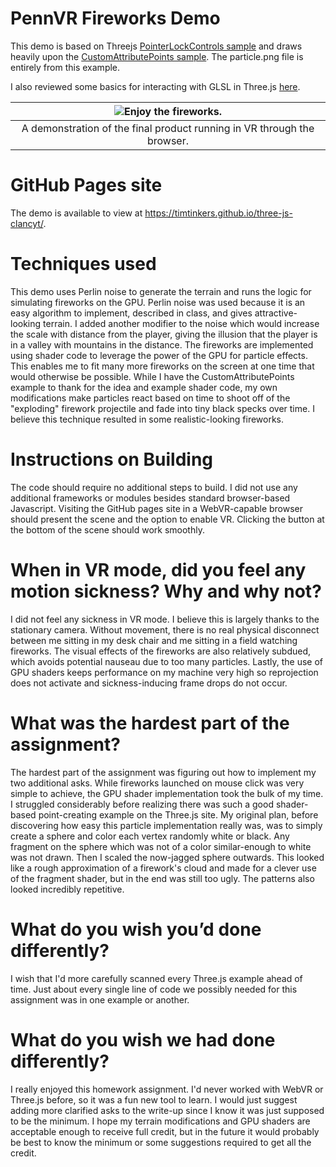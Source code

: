 # PennVR Fireworks Demo

This demo is based on Threejs [PointerLockControls sample](https://threejs.org/examples/?q=pointer#misc_controls_pointerlock) and draws heavily upon the [CustomAttributePoints sample](https://threejs.org/examples/?q=point#webgl_custom_attributes_points). The particle.png file is entirely from this example.

I also reviewed some basics for interacting with GLSL in Three.js [here](https://aerotwist.com/tutorials/an-introduction-to-shaders-part-2/).

|![Enjoy the fireworks.](Media/fireworks_show.gif)|
|:-:|
|A demonstration of the final product running in VR through the browser.|

# GitHub Pages site

The demo is available to view at https://timtinkers.github.io/three-js-clancyt/.

# Techniques used

This demo uses Perlin noise to generate the terrain and runs the logic for simulating fireworks on the GPU. Perlin noise was used because it is an easy algorithm to implement, described in class, and gives attractive-looking terrain. I added another modifier to the noise which would increase the scale with distance from the player, giving the illusion that the player is in a valley with mountains in the distance. The fireworks are implemented using shader code to leverage the power of the GPU for particle effects. This enables me to fit many more fireworks on the screen at one time that would otherwise be possible. While I have the CustomAttributePoints example to thank for the idea and example shader code, my own modifications make particles react based on time to shoot off of the "exploding" firework projectile and fade into tiny black specks over time. I believe this technique resulted in some realistic-looking fireworks.

# Instructions on Building

The code should require no additional steps to build. I did not use any additional frameworks or modules besides standard browser-based Javascript. Visiting the GitHub pages site in a WebVR-capable browser should present the scene and the option to enable VR. Clicking the button at the bottom of the scene should work smoothly.

# When in VR mode, did you feel any motion sickness? Why and why not?

I did not feel any sickness in VR mode. I believe this is largely thanks to the stationary camera. Without movement, there is no real physical disconnect between me sitting in my desk chair and me sitting in a field watching fireworks. The visual effects of the fireworks are also relatively subdued, which avoids potential nauseau due to too many particles. Lastly, the use of GPU shaders keeps performance on my machine very high so reprojection does not activate and sickness-inducing frame drops do not occur.

# What was the hardest part of the assignment?

The hardest part of the assignment was figuring out how to implement my two additional asks. While fireworks launched on mouse click was very simple to achieve, the GPU shader implementation took the bulk of my time. I struggled considerably before realizing there was such a good shader-based point-creating example on the Three.js site. My original plan, before discovering how easy this particle implementation really was, was to simply create a sphere and color each vertex randomly white or black. Any fragment on the sphere which was not of a color similar-enough to white was not drawn. Then I scaled the now-jagged sphere outwards. This looked like a rough approximation of a firework's cloud and made for a clever use of the fragment shader, but in the end was still too ugly. The patterns also looked incredibly repetitive.

# What do you wish you’d done differently?

I wish that I'd more carefully scanned every Three.js example ahead of time. Just about every single line of code we possibly needed for this assignment was in one example or another.

# What do you wish we had done differently?

I really enjoyed this homework assignment. I'd never worked with WebVR or Three.js before, so it was a fun new tool to learn. I would just suggest adding more clarified asks to the write-up since I know it was just supposed to be the minimum. I hope my terrain modifications and GPU shaders are acceptable enough to receive full credit, but in the future it would probably be best to know the minimum or some suggestions required to get all the credit.
